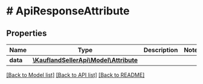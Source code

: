 # # ApiResponseAttribute

## Properties

Name | Type | Description | Notes
------------ | ------------- | ------------- | -------------
**data** | [**\KauflandSellerApi\Model\Attribute**](Attribute.md) |  |

[[Back to Model list]](../../README.md#models) [[Back to API list]](../../README.md#endpoints) [[Back to README]](../../README.md)
